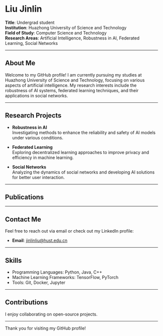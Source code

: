 # Liu Jinlin

**Title**: Undergrad student  
**Institution**: Huazhong University of Science and Technology  
**Field of Study**: Computer Science and Technology  
**Research Areas**: Artificial Intelligence, Robustness in AI, Federated Learning, Social Networks

---

## About Me

Welcome to my GitHub profile! I am currently pursuing my studies at Huazhong University of Science and Technology, focusing on various aspects of artificial intelligence. My research interests include the robustness of AI systems, federated learning techniques, and their applications in social networks.

---

## Research Projects

- **Robustness in AI**  
  Investigating methods to enhance the reliability and safety of AI models under various conditions.

- **Federated Learning**  
  Exploring decentralized learning approaches to improve privacy and efficiency in machine learning.

- **Social Networks**  
  Analyzing the dynamics of social networks and developing AI solutions for better user interaction.

---

## Publications

---

## Contact Me

Feel free to reach out via email or check out my LinkedIn profile:

- **Email**: jinlinliu@hust.edu.cn

---

## Skills

- Programming Languages: Python, Java, C++
- Machine Learning Frameworks: TensorFlow, PyTorch
- Tools: Git, Docker, Jupyter

---

## Contributions

I enjoy collaborating on open-source projects. 

---

Thank you for visiting my GitHub profile!
